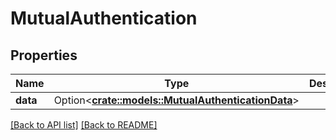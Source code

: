 # MutualAuthentication

## Properties

Name | Type | Description | Notes
------------ | ------------- | ------------- | -------------
**data** | Option<[**crate::models::MutualAuthenticationData**](MutualAuthenticationData.md)> |  | 

[[Back to API list]](../README.md#documentation-for-api-endpoints) [[Back to README]](../README.md)


